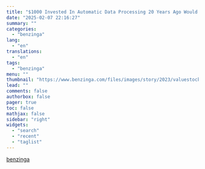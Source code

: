```yaml
---
title: "$1000 Invested In Automatic Data Processing 20 Years Ago Would Be Worth This Much Today"
date: "2025-02-07 22:16:27"
summary: ""
categories:
  - "benzinga"
lang:
  - "en"
translations:
  - "en"
tags:
  - "benzinga"
menu: ""
thumbnail: "https://www.benzinga.com/files/images/story/2023/valuestock_image_0.jpeg"
lead: ""
comments: false
authorbox: false
pager: true
toc: false
mathjax: false
sidebar: "right"
widgets:
  - "search"
  - "recent"
  - "taglist"
---
```




[benzinga](https://www.benzinga.com/insights/news/25/02/43560360/1000-invested-in-automatic-data-processing-20-years-ago-would-be-worth-this-much-today)
